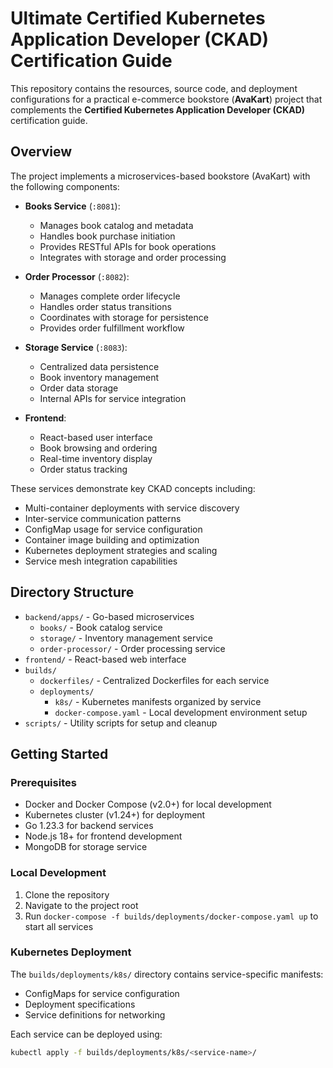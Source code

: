 # Ultimate Certified Kubernetes Application Developer (CKAD) Certification Guide

This repository contains the resources, source code, and deployment configurations for a practical e-commerce bookstore (**AvaKart**) project that complements the **Certified Kubernetes Application Developer (CKAD)** certification guide.

## Overview

The project implements a microservices-based bookstore (AvaKart) with the following components:

- **Books Service** (`:8081`): 
  - Manages book catalog and metadata
  - Handles book purchase initiation
  - Provides RESTful APIs for book operations
  - Integrates with storage and order processing

- **Order Processor** (`:8082`):
  - Manages complete order lifecycle
  - Handles order status transitions
  - Coordinates with storage for persistence
  - Provides order fulfillment workflow

- **Storage Service** (`:8083`):
  - Centralized data persistence
  - Book inventory management
  - Order data storage
  - Internal APIs for service integration

- **Frontend**:
  - React-based user interface
  - Book browsing and ordering
  - Real-time inventory display
  - Order status tracking

These services demonstrate key CKAD concepts including:
- Multi-container deployments with service discovery
- Inter-service communication patterns
- ConfigMap usage for service configuration
- Container image building and optimization
- Kubernetes deployment strategies and scaling
- Service mesh integration capabilities

## Directory Structure

- `backend/apps/` - Go-based microservices
  - `books/` - Book catalog service
  - `storage/` - Inventory management service
  - `order-processor/` - Order processing service
- `frontend/` - React-based web interface
- `builds/`
  - `dockerfiles/` - Centralized Dockerfiles for each service
  - `deployments/`
    - `k8s/` - Kubernetes manifests organized by service
    - `docker-compose.yaml` - Local development environment setup
- `scripts/` - Utility scripts for setup and cleanup

## Getting Started

### Prerequisites
- Docker and Docker Compose (v2.0+) for local development
- Kubernetes cluster (v1.24+) for deployment
- Go 1.23.3 for backend services
- Node.js 18+ for frontend development
- MongoDB for storage service

### Local Development
1. Clone the repository
2. Navigate to the project root
3. Run `docker-compose -f builds/deployments/docker-compose.yaml up` to start all services

### Kubernetes Deployment
The `builds/deployments/k8s/` directory contains service-specific manifests:
- ConfigMaps for service configuration
- Deployment specifications
- Service definitions for networking

Each service can be deployed using:
```bash
kubectl apply -f builds/deployments/k8s/<service-name>/
```
